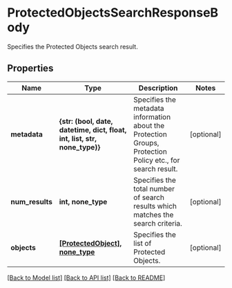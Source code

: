 # ProtectedObjectsSearchResponseBody

Specifies the Protected Objects search result.

## Properties
Name | Type | Description | Notes
------------ | ------------- | ------------- | -------------
**metadata** | **{str: (bool, date, datetime, dict, float, int, list, str, none_type)}** | Specifies the metadata information about the Protection Groups, Protection Policy etc., for search result. | [optional] 
**num_results** | **int, none_type** | Specifies the total number of search results which matches the search criteria. | [optional] 
**objects** | [**[ProtectedObject], none_type**](ProtectedObject.md) | Specifies the list of Protected Objects. | [optional] 

[[Back to Model list]](../README.md#documentation-for-models) [[Back to API list]](../README.md#documentation-for-api-endpoints) [[Back to README]](../README.md)


